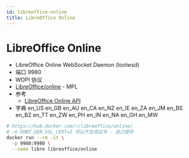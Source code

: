 ```yaml
---
id: libreoffice-online
title: LibreOffice Online
---
```


# LibreOffice Online

* LibreOffice Online WebSocket Daemon (loolwsd)
* 端口 9980
* WOPI 协议
* [LibreOffice/online](https://github.com/LibreOffice/online) - MPL
* 参考
  * [LibreOffice Online API](https://github.com/LibreOffice/online/blob/master/wsd/reference.md)
* 字典 en_US en_GB en_AU en_CA en_NZ en_IE en_ZA en_JM en_BS en_BZ en_TT en_ZW en_PH en_IN en_NA en_GH en_MW 

```bash
# https://hub.docker.com/r/libreoffice/online/
# -e DONT_GEN_SSL_CERT=1 可以不生成证书 - 自己提供
docker run --rm -it \
  -p 9980:9980 \
  --name libre libreoffice/online
```
